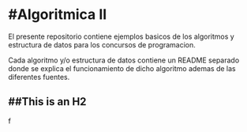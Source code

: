 #Algoritmica II
=============
El presente repositorio contiene ejemplos basicos de los algoritmos y estructura de datos para los concursos de programacion.

Cada algoritmo y/o estructura de datos contiene un README separado donde se explica el funcionamiento de dicho algoritmo ademas de las diferentes fuentes.

##This is an H2
-------------

f
